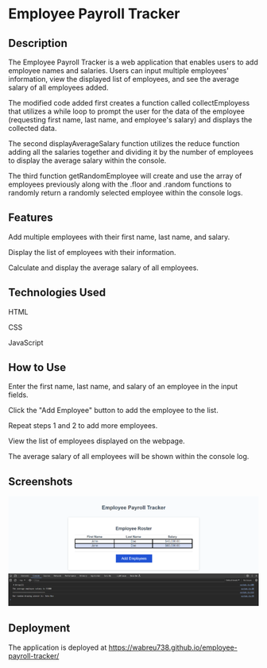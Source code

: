 
<h1>Employee Payroll Tracker</h1>

<h2>Description</h2>

The Employee Payroll Tracker is a web application that enables users to add employee names and salaries. Users can input multiple employees' information, view the displayed list of employees, and see the average salary of all employees added.

The modified code added first creates a function called collectEmployess that utilizes a while loop to prompt the user for the data of the employee (requesting first name, last name, and employee's salary) and displays the collected data.

The second displayAverageSalary function utilizes the reduce function adding all the salaries together and dividing it by the number of employees to display the average salary within the console.

The third function getRandomEmployee will create and use the array of employees previously along with the .floor and .random functions to randomly return a randomly selected employee within the console logs.

<h2>Features</h2>


Add multiple employees with their first name, last name, and salary.

Display the list of employees with their information.

Calculate and display the average salary of all employees.


<h2>Technologies Used</h2>


HTML

CSS

JavaScript


<h2>How to Use</h2>


Enter the first name, last name, and salary of an employee in the input fields.

Click the "Add Employee" button to add the employee to the list.

Repeat steps 1 and 2 to add more employees.

View the list of employees displayed on the webpage.

The average salary of all employees will be shown within the console log.


<h2>Screenshots</h2>

<img src='./assets/Screenshot.png'>


<h2>Deployment</h2>

The application is deployed at https://wabreu738.github.io/employee-payroll-tracker/


